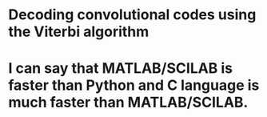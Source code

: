 # Decoding convolutional codes using the Viterbi algorithm
# I can say that MATLAB/SCILAB is faster than Python and C language is much faster than MATLAB/SCILAB.
